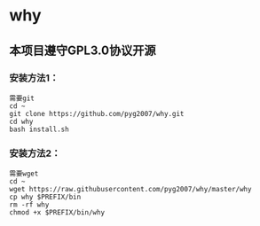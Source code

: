 # why
## 本项目遵守GPL3.0协议开源
### 安装方法1：
```
需要git
cd ~
git clone https://github.com/pyg2007/why.git
cd why
bash install.sh
```
### 安装方法2：
```
需要wget
cd ~
wget https://raw.githubusercontent.com/pyg2007/why/master/why
cp why $PREFIX/bin
rm -rf why
chmod +x $PREFIX/bin/why
```
